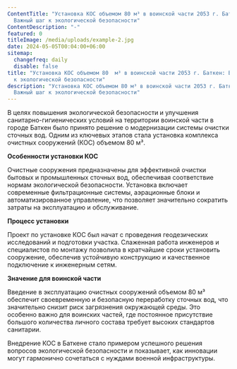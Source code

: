 ```yaml
---
ContentTitle: "Установка КОС объемом 80 м³ в воинской части 2053 г. Баткен:
  Важный шаг к экологической безопасности"
ContentDescription: "-"
featured: 0
titleImage: /media/uploads/example-2.jpg
date: 2024-05-05T00:04:00+06:00
sitemap:
  changefreq: daily
  disable: false
title: "Установка КОС объемом 80  м³ в воинской части 2053 г. Баткен: Важный шаг
  к экологической безопасности"
description: "Установка КОС объемом 80 м³ в воинской части 2053 г. Баткен:
  Важный шаг к экологической безопасности"
---
```

В целях повышения экологической безопасности и улучшения санитарно-гигиенических условий на территории воинской части в городе Баткен было принято решение о модернизации системы очистки сточных вод. Одним из ключевых этапов стала установка комплекса очистных сооружений (КОС) объемом 80  м³.

**Особенности установки КОС**

Очистные сооружения предназначены для эффективной очистки бытовых и промышленных сточных вод, обеспечивая соответствие нормам экологической безопасности. Установка включает современные фильтрационные системы, аэрационные блоки и автоматизированное управление, что позволяет значительно сократить затраты на эксплуатацию и обслуживание.

**Процесс установки**

Проект по установке КОС был начат с проведения геодезических исследований и подготовки участка. Слаженная работа инженеров и специалистов по монтажу позволила в кратчайшие сроки установить сооружение, обеспечив устойчивую конструкцию и качественное подключение к инженерным сетям.

**Значение для воинской части**

Введение в эксплуатацию очистных сооружений объемом 80 м³ обеспечит своевременную и безопасную переработку сточных вод, что значительно снизит риск загрязнения окружающей среды. Это особенно важно для воинских частей, где постоянное присутствие большого количества личного состава требует высоких стандартов санитарии.

Внедрение КОС в Баткене стало примером успешного решения вопросов экологической безопасности и показывает, как инновации могут гармонично сочетаться с нуждами военной инфраструктуры.
